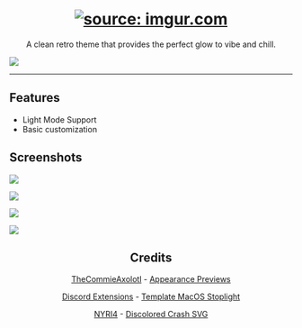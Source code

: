 <h1 align="center"><a href="https://imgur.com/U6yhTRx"><img src="https://i.imgur.com/U6yhTRx.png" title="source: imgur.com" /></a></h1>
<p align="center">A clean retro theme that provides the perfect glow to vibe and chill.</p>

![](https://maendisease.github.io/BetterDiscordStuff/Themes/Solana/assets/preview.png)

---

## Features
* Light Mode Support
* Basic customization

## Screenshots
![](https://maendisease.github.io/BetterDiscordStuff/Themes/Solana/assets/preview-1.png)

![](https://maendisease.github.io/BetterDiscordStuff/Themes/Solana/assets/preview-2.png)

![](https://maendisease.github.io/BetterDiscordStuff/Themes/Solana/assets/preview-3.png)

![](https://maendisease.github.io/BetterDiscordStuff/Themes/Solana/assets/preview-4.png)

<h2 align="center">Credits</h1>
<p align="center"><a href="https://github.com/TheCommieAxolotl">TheCommieAxolotl</a> - <a href="https://github.com/maenDisease/BetterDiscordStuff/blob/37dcfdccbac77ad529ba2b4cdd58aecc4ca5270c/Themes/Solana/Solana.css#L2817-L2828">Appearance Previews</a></p>
<p align="center"><a href="https://github.com/discord-extensions">Discord Extensions</a> - <a href="https://github.com/maenDisease/BetterDiscordStuff/blob/main/Themes/Solana/addon/mac-titlebar.css">Template MacOS Stoplight</a></p>
<p align="center"><a href="https://github.com/NYRI4">NYRI4</a> - <a href="https://github.com/maenDisease/BetterDiscordStuff/blob/37dcfdccbac77ad529ba2b4cdd58aecc4ca5270c/Themes/Solana/Solana.css#L1981">Discolored Crash SVG</a></p>
